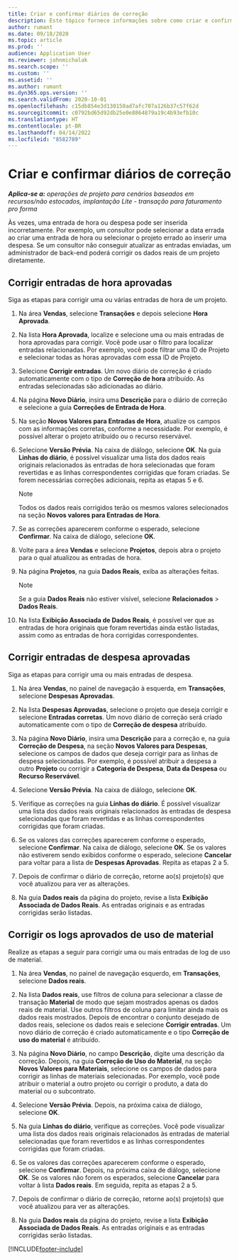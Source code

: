 ```yaml
---
title: Criar e confirmar diários de correção
description: Este tópico fornece informações sobre como criar e confirmar um diário de correção.
author: rumant
ms.date: 09/18/2020
ms.topic: article
ms.prod: ''
audience: Application User
ms.reviewer: johnmichalak
ms.search.scope: ''
ms.custom: ''
ms.assetid: ''
ms.author: rumant
ms.dyn365.ops.version: ''
ms.search.validFrom: 2020-10-01
ms.openlocfilehash: c15db854e3d130150ad7afc707a126b37c57f62d
ms.sourcegitcommit: c0792bd65d92db25e0e8864879a19c4b93efb10c
ms.translationtype: HT
ms.contentlocale: pt-BR
ms.lasthandoff: 04/14/2022
ms.locfileid: "8582789"
---
```

# <a name="create-and-confirm-correction-journals"></a>Criar e confirmar diários de correção

_**Aplica-se a:** operações de projeto para cenários baseados em recursos/não estocados, implantação Lite - transação para faturamento pro forma_

Às vezes, uma entrada de hora ou despesa pode ser inserida incorretamente. Por exemplo, um consultor pode selecionar a data errada ao criar uma entrada de hora ou selecionar o projeto errado ao inserir uma despesa. Se um consultor não conseguir atualizar as entradas enviadas, um administrador de back-end poderá corrigir os dados reais de um projeto diretamente.

## <a name="correct-approved-time-entries"></a>Corrigir entradas de hora aprovadas     

Siga as etapas para corrigir uma ou várias entradas de hora de um projeto.

1. Na área **Vendas**, selecione **Transações** e depois selecione **Hora Aprovada**. 

2. Na lista **Hora Aprovada**, localize e selecione uma ou mais entradas de hora aprovadas para corrigir. Você pode usar o filtro para localizar entradas relacionadas. Por exemplo, você pode filtrar uma ID de Projeto e selecionar todas as horas aprovadas com essa ID de Projeto.

3. Selecione **Corrigir entradas**. Um novo diário de correção é criado automaticamente com o tipo de **Correção de hora** atribuído. As entradas selecionadas são adicionadas ao diário. 

4. Na página **Novo Diário**, insira uma **Descrição** para o diário de correção e selecione a guia **Correções de Entrada de Hora**.  

5. Na seção **Novos Valores para Entradas de Hora**, atualize os campos com as informações corretas, conforme a necessidade. Por exemplo, é possível alterar o projeto atribuído ou o recurso reservável.

6. Selecione **Versão Prévia**. Na caixa de diálogo, selecione **OK**. Na guia **Linhas do diário**, é possível visualizar uma lista dos dados reais originais relacionados às entradas de hora selecionadas que foram revertidas e as linhas correspondentes corrigidas que foram criadas. Se forem necessárias correções adicionais, repita as etapas 5 e 6. 

    > [!NOTE]
    > Todos os dados reais corrigidos terão os mesmos valores selecionados na seção **Novos valores para Entradas de Hora**.

7. Se as correções aparecerem conforme o esperado, selecione **Confirmar**. Na caixa de diálogo, selecione **OK**.

8. Volte para a área **Vendas** e selecione **Projetos**, depois abra o projeto para o qual atualizou as entradas de hora. 

9. Na página **Projetos**, na guia **Dados Reais**, exiba as alterações feitas. 

    > [!NOTE]
    > Se a guia **Dados Reais** não estiver visível, selecione **Relacionados** > **Dados Reais**.  

10. Na lista **Exibição Associada de Dados Reais**, é possível ver que as entradas de hora originais que foram revertidas ainda estão listadas, assim como as entradas de hora corrigidas correspondentes. 

 
## <a name="correct-approved-expense-entries"></a>Corrigir entradas de despesa aprovadas

Siga as etapas para corrigir uma ou mais entradas de despesa. 

1. Na área **Vendas**, no painel de navegação à esquerda, em **Transações**, selecione **Despesas Aprovadas**.

2. Na lista **Despesas Aprovadas**, selecione o projeto que deseja corrigir e selecione **Entradas corretas**. Um novo diário de correção será criado automaticamente com o tipo de **Correção de despesa** atribuído. 

3. Na página **Novo Diário**, insira uma **Descrição** para a correção e, na guia **Correção de Despesa**, na seção **Novos Valores para Despesas**, selecione os campos de dados que deseja corrigir para as linhas de despesa selecionadas. Por exemplo, é possível atribuir a despesa a outro **Projeto** ou corrigir a **Categoria de Despesa**, **Data da Despesa** ou **Recurso Reservável**.

4. Selecione **Versão Prévia**. Na caixa de diálogo, selecione **OK**. 

5. Verifique as correções na guia **Linhas do diário**. É possível visualizar uma lista dos dados reais originais relacionados às entradas de despesa selecionadas que foram revertidas e as linhas correspondentes corrigidas que foram criadas.

6. Se os valores das correções aparecerem conforme o esperado, selecione **Confirmar**. Na caixa de diálogo, selecione **OK**. Se os valores não estiverem sendo exibidos conforme o esperado, selecione **Cancelar** para voltar para a lista de **Despesas Aprovadas**. Repita as etapas 2 a 5. 

7. Depois de confirmar o diário de correção, retorne ao(s) projeto(s) que você atualizou para ver as alterações.

8. Na guia **Dados reais** da página do projeto, revise a lista **Exibição Associada de Dados Reais**. As entradas originais e as entradas corrigidas serão listadas.


## <a name="correct-approved-material-usage-logs"></a>Corrigir os logs aprovados de uso de material

Realize as etapas a seguir para corrigir uma ou mais entradas de log de uso de material.

1. Na área **Vendas**, no painel de navegação esquerdo, em **Transações**, selecione **Dados reais**.

2. Na lista **Dados reais**, use filtros de coluna para selecionar a classe de transação **Material** de modo que sejam mostrados apenas os dados reais de material. Use outros filtros de coluna para limitar ainda mais os dados reais mostrados. Depois de encontrar o conjunto desejado de dados reais, selecione os dados reais e selecione **Corrigir entradas**. Um novo diário de correção é criado automaticamente e o tipo **Correção de uso do material** é atribuído.

3. Na página **Novo Diário**, no campo **Descrição**, digite uma descrição da correção. Depois, na guia **Correção de Uso do Material**, na seção **Novos Valores para Materiais**, selecione os campos de dados para corrigir as linhas de materiais selecionadas. Por exemplo, você pode atribuir o material a outro projeto ou corrigir o produto, a data do material ou o subcontrato.

4. Selecione **Versão Prévia**. Depois, na próxima caixa de diálogo, selecione **OK**.

5. Na guia **Linhas do diário**, verifique as correções. Você pode visualizar uma lista dos dados reais originais relacionados às entradas de material selecionadas que foram revertidos e as linhas correspondentes corrigidas que foram criadas.

6. Se os valores das correções aparecerem conforme o esperado, selecione **Confirmar**. Depois, na próxima caixa de diálogo, selecione **OK**. Se os valores não forem os esperados, selecione **Cancelar** para voltar à lista **Dados reais**. Em seguida, repita as etapas 2 a 5.

7. Depois de confirmar o diário de correção, retorne ao(s) projeto(s) que você atualizou para ver as alterações.

8. Na guia **Dados reais** da página do projeto, revise a lista **Exibição Associada de Dados Reais**. As entradas originais e as entradas corrigidas serão listadas.


[!INCLUDE[footer-include](../includes/footer-banner.md)]
